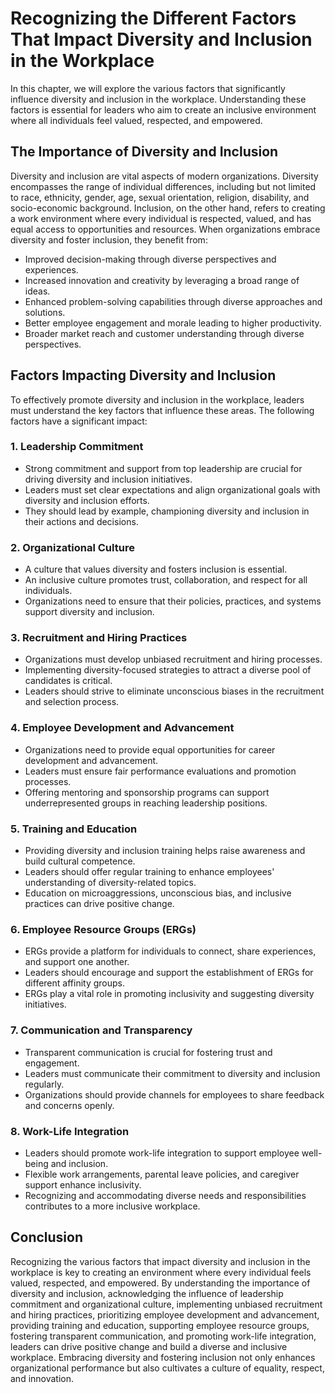 Recognizing the Different Factors That Impact Diversity and Inclusion in the Workplace
=================================================================================================

In this chapter, we will explore the various factors that significantly influence diversity and inclusion in the workplace. Understanding these factors is essential for leaders who aim to create an inclusive environment where all individuals feel valued, respected, and empowered.

The Importance of Diversity and Inclusion
-----------------------------------------

Diversity and inclusion are vital aspects of modern organizations. Diversity encompasses the range of individual differences, including but not limited to race, ethnicity, gender, age, sexual orientation, religion, disability, and socio-economic background. Inclusion, on the other hand, refers to creating a work environment where every individual is respected, valued, and has equal access to opportunities and resources. When organizations embrace diversity and foster inclusion, they benefit from:

* Improved decision-making through diverse perspectives and experiences.
* Increased innovation and creativity by leveraging a broad range of ideas.
* Enhanced problem-solving capabilities through diverse approaches and solutions.
* Better employee engagement and morale leading to higher productivity.
* Broader market reach and customer understanding through diverse perspectives.

Factors Impacting Diversity and Inclusion
-----------------------------------------

To effectively promote diversity and inclusion in the workplace, leaders must understand the key factors that influence these areas. The following factors have a significant impact:

### 1. Leadership Commitment

* Strong commitment and support from top leadership are crucial for driving diversity and inclusion initiatives.
* Leaders must set clear expectations and align organizational goals with diversity and inclusion efforts.
* They should lead by example, championing diversity and inclusion in their actions and decisions.

### 2. Organizational Culture

* A culture that values diversity and fosters inclusion is essential.
* An inclusive culture promotes trust, collaboration, and respect for all individuals.
* Organizations need to ensure that their policies, practices, and systems support diversity and inclusion.

### 3. Recruitment and Hiring Practices

* Organizations must develop unbiased recruitment and hiring processes.
* Implementing diversity-focused strategies to attract a diverse pool of candidates is critical.
* Leaders should strive to eliminate unconscious biases in the recruitment and selection process.

### 4. Employee Development and Advancement

* Organizations need to provide equal opportunities for career development and advancement.
* Leaders must ensure fair performance evaluations and promotion processes.
* Offering mentoring and sponsorship programs can support underrepresented groups in reaching leadership positions.

### 5. Training and Education

* Providing diversity and inclusion training helps raise awareness and build cultural competence.
* Leaders should offer regular training to enhance employees' understanding of diversity-related topics.
* Education on microaggressions, unconscious bias, and inclusive practices can drive positive change.

### 6. Employee Resource Groups (ERGs)

* ERGs provide a platform for individuals to connect, share experiences, and support one another.
* Leaders should encourage and support the establishment of ERGs for different affinity groups.
* ERGs play a vital role in promoting inclusivity and suggesting diversity initiatives.

### 7. Communication and Transparency

* Transparent communication is crucial for fostering trust and engagement.
* Leaders must communicate their commitment to diversity and inclusion regularly.
* Organizations should provide channels for employees to share feedback and concerns openly.

### 8. Work-Life Integration

* Leaders should promote work-life integration to support employee well-being and inclusion.
* Flexible work arrangements, parental leave policies, and caregiver support enhance inclusivity.
* Recognizing and accommodating diverse needs and responsibilities contributes to a more inclusive workplace.

Conclusion
----------

Recognizing the various factors that impact diversity and inclusion in the workplace is key to creating an environment where every individual feels valued, respected, and empowered. By understanding the importance of diversity and inclusion, acknowledging the influence of leadership commitment and organizational culture, implementing unbiased recruitment and hiring practices, prioritizing employee development and advancement, providing training and education, supporting employee resource groups, fostering transparent communication, and promoting work-life integration, leaders can drive positive change and build a diverse and inclusive workplace. Embracing diversity and fostering inclusion not only enhances organizational performance but also cultivates a culture of equality, respect, and innovation.
